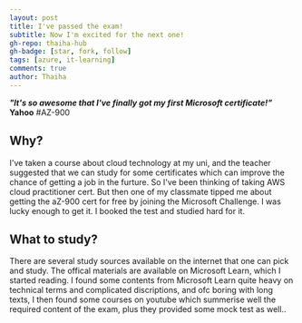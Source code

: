 ```yaml
---
layout: post
title: I've passed the exam!
subtitle: Now I'm excited for the next one! 
gh-repo: thaiha-hub
gh-badge: [star, fork, follow]
tags: [azure, it-learning]
comments: true
author: Thaiha
---
```


_**"It's so awesome that I've finally got my first Microsoft certificate!"**_
**Yahoo**
#AZ-900
## Why?
I've taken a course about cloud technology at my uni, and the teacher suggested that we can study for some certificates which can improve the chance of getting a job in the furture. So I've been thinking of taking AWS cloud practitioner cert. But then one of my classmate tipped me about getting the aZ-900 cert for free by joining the Microsoft Challenge. I was lucky enough to get it. 
I booked the test and studied hard for it.
## What to study?
There are several study sources available on the internet that one can pick and study. The offical materials are available on Microsoft Learn, which I started reading.
I found some contents from Microsoft Learn quite heavy on technical terms and complicated discriptions, and ofc boring with long texts, I then found some courses on youtube which summerise well the required content of the exam, plus they provided some mock test as well..
